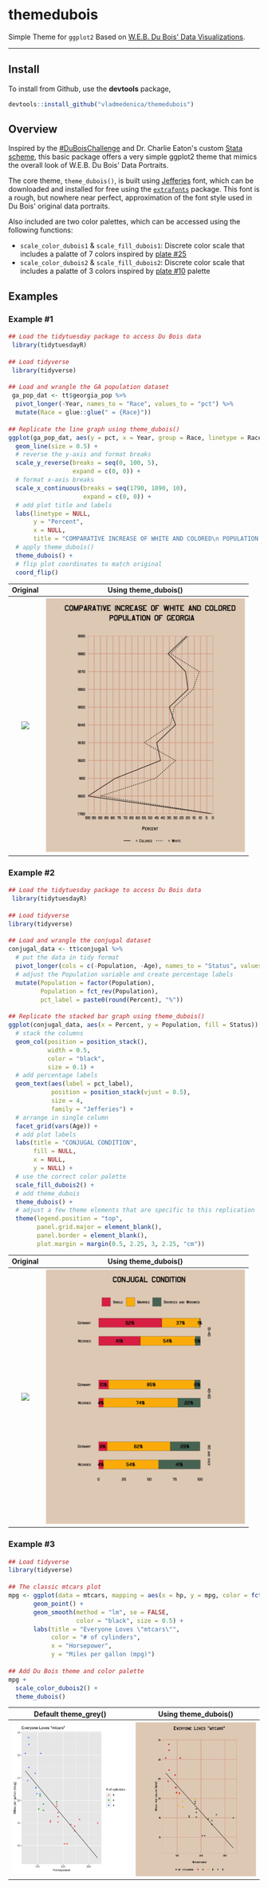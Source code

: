 # themedubois

Simple Theme for `ggplot2` Based on [W.E.B. Du Bois' Data Visualizations](https://www.smithsonianmag.com/history/first-time-together-and-color-book-displays-web-du-bois-visionary-infographics-180970826/).

-----
## Install 

To install from Github, use the **devtools** package,

```r
devtools::install_github("vladmedenica/themedubois")
```
## Overview

Inspired by the [#DuBoisChallenge](https://twitter.com/search?q=%23DuBoisChallenge&src=typed_query) and Dr. Charlie Eaton's custom [Stata scheme](https://twitter.com/CharlieEatonPhD/status/1362882278230093824), this basic package offers a very simple ggplot2 theme that mimics the overall look of W.E.B. Du Bois' Data Portraits. 

The core theme, `theme_dubois()`, is built using [Jefferies](https://www.1001freefonts.com/jefferies.font) font, which can be downloaded and installed for free using the [`extrafonts`](https://github.com/wch/extrafont) package. This font is a rough, but nowhere near perfect, approximation of the font style used in Du Bois' original data portraits.

Also included are two color palettes, which can be accessed using the following functions:

  - `scale_color_dubois1` & `scale_fill_dubois1`: Discrete color scale that includes a palatte of 7 colors inspired by [plate #25](https://github.com/ajstarks/dubois-data-portraits/blob/master/challenge/challenge07/original-plate-25.jpg?raw=true)
  - `scale_color_dubois2` & `scale_fill_dubois2`: Discrete color scale that includes a palatte of 3 colors inspired by [plate #10](https://github.com/ajstarks/dubois-data-portraits/blob/master/plate10/original-plate-10.jpg?raw=true) 
    palette
 
 ## Examples
 
 ### Example #1
 
```r
## Load the tidytuesday package to access Du Bois data
 library(tidytuesdayR)
 
## Load tidyverse
 library(tidyverse)
 
## Load and wrangle the GA population dataset
 ga_pop_dat <- tt$georgia_pop %>% 
  pivot_longer(-Year, names_to = "Race", values_to = "pct") %>% 
  mutate(Race = glue::glue(" = {Race}"))

## Replicate the line graph using theme_dubois()
ggplot(ga_pop_dat, aes(y = pct, x = Year, group = Race, linetype = Race)) +
  geom_line(size = 0.5) +
  # reverse the y-axis and format breaks
  scale_y_reverse(breaks = seq(0, 100, 5),
                  expand = c(0, 0)) +
  # format x-axis breaks
  scale_x_continuous(breaks = seq(1790, 1890, 10),
                     expand = c(0, 0)) +
  # add plot title and labels
  labs(linetype = NULL,
       y = "Percent",
       x = NULL,
       title = "COMPARATIVE INCREASE OF WHITE AND COLORED\n POPULATION OF GEORGIA") +
  # apply theme_dubois()
  theme_dubois() + 
  # flip plot coordinates to match original
  coord_flip()
```
<table>
  <tr>
    <th>Original</th>
    <th>Using theme_dubois()</th> 
  </tr>
  <tr>
    <th><img src="https://github.com/ajstarks/dubois-data-portraits/blob/master/challenge/challenge01/original-plate-07.jpg?raw=true" width="400"></th>
    <th><img src="man/figures/ga_plot.png" width="400"></th>
  </tr>
</table>
  
### Example #2

```r
## Load the tidytuesday package to access Du Bois data
 library(tidytuesdayR)

## Load tidyverse
library(tidyverse)
 
## Load and wrangle the conjugal dataset
conjugal_data <- tt$conjugal %>% 
  # put the data in tidy format
  pivot_longer(cols = c(-Population, -Age), names_to = "Status", values_to = "Percent") %>% 
  # adjust the Population variable and create percentage labels
  mutate(Population = factor(Population),
         Population = fct_rev(Population),
         pct_label = paste0(round(Percent), "%"))

## Replicate the stacked bar graph using theme_dubois()
ggplot(conjugal_data, aes(x = Percent, y = Population, fill = Status)) +
  # stack the columns
  geom_col(position = position_stack(),
           width = 0.5,
           color = "black",
           size = 0.1) +
  # add percentage labels
  geom_text(aes(label = pct_label), 
            position = position_stack(vjust = 0.5),
            size = 4,
            family = "Jefferies") +
  # arrange in single column
  facet_grid(vars(Age)) +
  # add plot labels
  labs(title = "CONJUGAL CONDITION",
       fill = NULL,
       x = NULL,
       y = NULL) +
  # use the correct color palette
  scale_fill_dubois2() +
  # add theme_dubois
  theme_dubois() +
  # adjust a few theme elements that are specific to this replication
  theme(legend.position = "top",
        panel.grid.major = element_blank(),
        panel.border = element_blank(),
        plot.margin = margin(0.5, 2.25, 3, 2.25, "cm"))
```
<table>
  <tr>
    <th>Original</th>
    <th>Using theme_dubois()</th> 
  </tr>
  <tr>
    <th><img src="https://github.com/ajstarks/dubois-data-portraits/blob/master/challenge/challenge02/original-plate-10.jpg?raw=true" width="400"></th>
    <th><img src="man/figures/status_plot.png" width="400"></th>
  </tr>
</table>

### Example #3

```r
## Load tidyverse
library(tidyverse)

## The classic mtcars plot
mpg <- ggplot(data = mtcars, mapping = aes(x = hp, y = mpg, color = fct_rev(factor(cyl)))) +
       geom_point() +
       geom_smooth(method = "lm", se = FALSE, 
                   color = "black", size = 0.5) +
       labs(title = "Everyone Loves \"mtcars\"",
            color = "# of cylinders",
            x = "Horsepower",
            y = "Miles per gallon (mpg)")

## Add Du Bois theme and color palette           
mpg + 
  scale_color_dubois2() +
  theme_dubois()
```
<table>
  <tr>
    <th>Default theme_grey()</th>
    <th>Using theme_dubois()</th> 
  </tr>
  <tr>
    <th><img src="man/figures/mtcars_classic.png" width="400"></th>
    <th><img src="man/figures/mtcars_dubois.png" width="400"></th>
  </tr>
</table>
